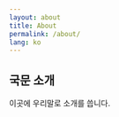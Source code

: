 ```yaml
---
layout: about
title: About
permalink: /about/
lang: ko
---
```


<h2>국문 소개</h2>

<p>
이곳에 우리말로 소개를 씁니다.
</p>